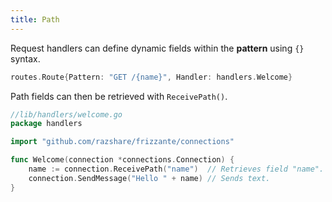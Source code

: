 ```yaml
---
title: Path
---
```


Request handlers can define dynamic fields within the **pattern** using `{}` syntax.


```go
routes.Route{Pattern: "GET /{name}", Handler: handlers.Welcome}
```

Path fields can then be retrieved with `ReceivePath()`.

```go
//lib/handlers/welcome.go
package handlers

import "github.com/razshare/frizzante/connections"

func Welcome(connection *connections.Connection) {
    name := connection.ReceivePath("name")  // Retrieves field "name".
    connection.SendMessage("Hello " + name) // Sends text.
}
```